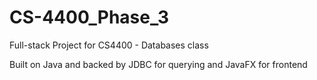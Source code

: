 # CS-4400_Phase_3

Full-stack Project for CS4400 - Databases class

Built on Java and backed by JDBC for querying and JavaFX for frontend
